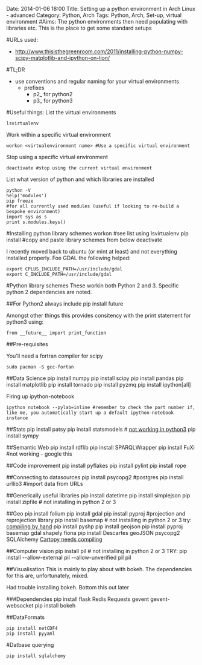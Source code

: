 Date: 2014-01-06 18:00
Title: Setting up a python environment in Arch Linux - advanced
Category: Python, Arch
Tags: Python, Arch, Set-up, virtual environment
#Aims:
The python environments then need populating with libraries etc. This is the place to get some standard setups

#URLs used:
* <http://www.thisisthegreenroom.com/2011/installing-python-numpy-scipy-matplotlib-and-ipython-on-lion/>

#TL;DR
* use conventions and regular naming for your virtual environments
	* prefixes
		* p2_ for python2
		* p3_ for python3

#Useful things:
List the virtual environments

	lsvirtualenv

Work within a specific virtual environment

	workon <virtualenvironment name> #Use a specific virtual environment

Stop using a specific virtual environment

	deactivate #stop using the current virtual environment

List what version of python and which libraries are installed

	python -V
	help('modules')
	pip freeze
	#for all currently used modules (useful if looking to re-build a bespoke environment)
	import sys as s
	print s.modules.keys()

#Installing python library schemes
	workon <virtualenvironment name> #see list using lsvirtualenv
	pip install <library name> #copy and paste library schemes from below
	deactivate

I recently moved back to ubuntu (or mint at least) and not everything installed properly. Foe GDAL the following helped:

	export CPLUS_INCLUDE_PATH=/usr/include/gdal
	export C_INCLUDE_PATH=/usr/include/gdal


	
#Python library schemes
These workin both Python 2 and 3. Specific python 2 dependencies are noted.

##For Python2 always include
	pip install future

Amongst other things this provides consitency with the print statement for python3 using:

	from __future__ import print_function
	
##Pre-requisites

You'll need a fortran compiler for scipy

	sudo pacman -S gcc-fortan

##Data Science
	pip install numpy
	pip install scipy
	pip install pandas
	pip install matplotlib
	pip install tornado
	pip install pyzmq
	pip install ipython[all]
	
Firing up ipython-notebook

	ipython notebook --pylab=inline #remember to check the port number if, like me, you automatically start up a default ipython-notebook instance
##Stats
	pip install patsy
	pip install statsmodels # [not working in python3](http://stackoverflow.com/questions/23343484/python-3-statsmodels)
	pip install sympy


##Semantic Web
	pip install rdflib
	pip install SPARQLWrapper
	pip install FuXi #not working - google this
	
##Code improvement
	pip install pyflakes
	pip install pylint
	pip install rope
	
##Connecting to datasources
	pip install psycopg2 #postgres
	pip install urllib3 #import data from URLs

##Generically useful libraries
	pip install datetime
	pip install simplejson
	pip install zipfile # not installing in python 2 or 3
	
##Geo
	pip install folium
	pip install gdal
   	pip install pyproj #projection and reprojection library
    	pip install basemap  # not installing in python 2 or 3 try: [compiling by hand](https://github.com/matplotlib/basemap)
    	pip install pyshp
    	pip install geojson
	pip install pyproj basemap gdal shapely fiona
	pip install Descartes geoJSON psycopg2 SQLAlchemy
	[Cartopy needs compiling](https://github.com/SciTools/cartopy)
    
##Computer vision
	pip install pil # not installing in python 2 or 3 TRY: pip install --allow-external pil --allow-unverified pil pil

	
##Visualisation
This is mainly to play about with bokeh. The dependencies for this are, unfortunately, mixed.

Had trouble installing bokeh. Bottom this out later

###Dependencies
	pip install flask Redis Requests gevent gevent-websocket
   	pip install bokeh

##DataFormats

	pip install netCDF4
	pip install pyyaml

#Datbase querying

	pip install sqlalchemy


	

